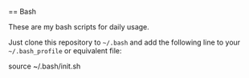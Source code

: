 == Bash

These are my bash scripts for daily usage.

Just clone this repository to `~/.bash` and
add the following line to your `~/.bash_profile`
or equivalent file:

  source ~/.bash/init.sh

